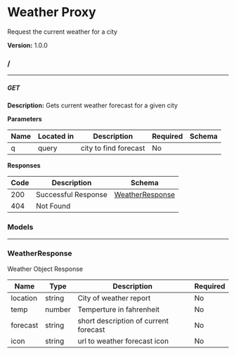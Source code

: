 Weather Proxy
=============
Request the current weather for a city

**Version:** 1.0.0


### /
---
##### ***GET***
**Description:** Gets current weather forecast for a given city

**Parameters**

| Name | Located in | Description | Required | Schema |
| ---- | ---------- | ----------- | -------- | ---- |
| q | query | city to find forecast | No |  |

**Responses**

| Code | Description | Schema |
| ---- | ----------- | ------ |
| 200 | Successful Response | [WeatherResponse](#weatherresponse) |
| 404 | Not Found |  |

### Models
---

### WeatherResponse  

Weather Object Response

| Name | Type | Description | Required |
| ---- | ---- | ----------- | -------- |
| location | string | City of weather report | No |
| temp | number | Temperture in fahrenheit | No |
| forecast | string | short description of current forecast | No |
| icon | string | url to weather forecast icon | No |
